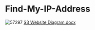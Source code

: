 # Find-My-IP-Address
![57297](https://github.com/AzharR11/Find-My-IP-Address/assets/51958831/08bb55f1-e5d1-4aa3-92a8-018b9aa25c68)
[S3 Website Diagram.docx](https://github.com/AzharR11/Find-My-IP-Address/files/13273109/S3.Website.Diagram.docx)






